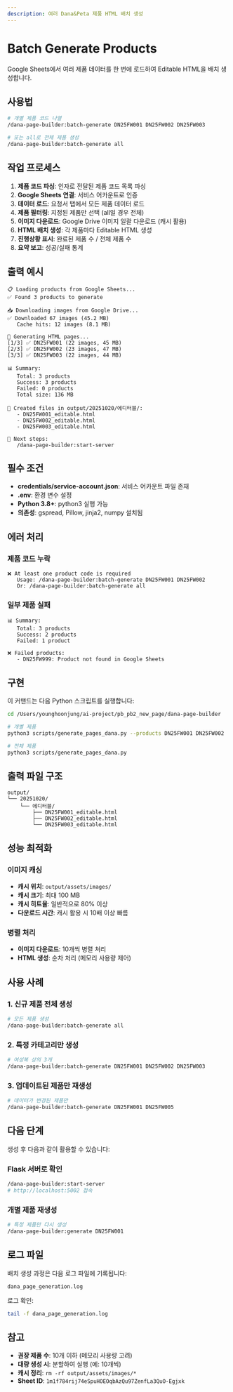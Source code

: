 ```yaml
---
description: 여러 Dana&Peta 제품 HTML 배치 생성
---
```


# Batch Generate Products

Google Sheets에서 여러 제품 데이터를 한 번에 로드하여 Editable HTML을 배치 생성합니다.

## 사용법

```bash
# 개별 제품 코드 나열
/dana-page-builder:batch-generate DN25FW001 DN25FW002 DN25FW003

# 또는 all로 전체 제품 생성
/dana-page-builder:batch-generate all
```

## 작업 프로세스

1. **제품 코드 파싱**: 인자로 전달된 제품 코드 목록 파싱
2. **Google Sheets 연결**: 서비스 어카운트로 인증
3. **데이터 로드**: 요청서 탭에서 모든 제품 데이터 로드
4. **제품 필터링**: 지정된 제품만 선택 (all일 경우 전체)
5. **이미지 다운로드**: Google Drive 이미지 일괄 다운로드 (캐시 활용)
6. **HTML 배치 생성**: 각 제품마다 Editable HTML 생성
7. **진행상황 표시**: 완료된 제품 수 / 전체 제품 수
8. **요약 보고**: 성공/실패 통계

## 출력 예시

```
📋 Loading products from Google Sheets...
✅ Found 3 products to generate

📥 Downloading images from Google Drive...
✅ Downloaded 67 images (45.2 MB)
   Cache hits: 12 images (8.1 MB)

🎨 Generating HTML pages...
[1/3] ✅ DN25FW001 (22 images, 45 MB)
[2/3] ✅ DN25FW002 (23 images, 47 MB)
[3/3] ✅ DN25FW003 (22 images, 44 MB)

📊 Summary:
   Total: 3 products
   Success: 3 products
   Failed: 0 products
   Total size: 136 MB

📁 Created files in output/20251020/에디터블/:
   - DN25FW001_editable.html
   - DN25FW002_editable.html
   - DN25FW003_editable.html

🎯 Next steps:
   /dana-page-builder:start-server
```

## 필수 조건

- **credentials/service-account.json**: 서비스 어카운트 파일 존재
- **.env**: 환경 변수 설정
- **Python 3.8+**: python3 실행 가능
- **의존성**: gspread, Pillow, jinja2, numpy 설치됨

## 에러 처리

### 제품 코드 누락
```
❌ At least one product code is required
   Usage: /dana-page-builder:batch-generate DN25FW001 DN25FW002
   Or: /dana-page-builder:batch-generate all
```

### 일부 제품 실패
```
📊 Summary:
   Total: 3 products
   Success: 2 products
   Failed: 1 product

❌ Failed products:
   - DN25FW999: Product not found in Google Sheets
```

## 구현

이 커맨드는 다음 Python 스크립트를 실행합니다:

```bash
cd /Users/younghoonjung/ai-project/pb_pb2_new_page/dana-page-builder

# 개별 제품
python3 scripts/generate_pages_dana.py --products DN25FW001 DN25FW002

# 전체 제품
python3 scripts/generate_pages_dana.py
```

## 출력 파일 구조

```
output/
└── 20251020/
    └── 에디터블/
        ├── DN25FW001_editable.html
        ├── DN25FW002_editable.html
        └── DN25FW003_editable.html
```

## 성능 최적화

### 이미지 캐싱
- **캐시 위치**: `output/assets/images/`
- **캐시 크기**: 최대 100 MB
- **캐시 히트율**: 일반적으로 80% 이상
- **다운로드 시간**: 캐시 활용 시 10배 이상 빠름

### 병렬 처리
- **이미지 다운로드**: 10개씩 병렬 처리
- **HTML 생성**: 순차 처리 (메모리 사용량 제어)

## 사용 사례

### 1. 신규 제품 전체 생성
```bash
# 모든 제품 생성
/dana-page-builder:batch-generate all
```

### 2. 특정 카테고리만 생성
```bash
# 여성복 상의 3개
/dana-page-builder:batch-generate DN25FW001 DN25FW002 DN25FW003
```

### 3. 업데이트된 제품만 재생성
```bash
# 데이터가 변경된 제품만
/dana-page-builder:batch-generate DN25FW001 DN25FW005
```

## 다음 단계

생성 후 다음과 같이 활용할 수 있습니다:

### Flask 서버로 확인
```bash
/dana-page-builder:start-server
# http://localhost:5002 접속
```

### 개별 제품 재생성
```bash
# 특정 제품만 다시 생성
/dana-page-builder:generate DN25FW001
```

## 로그 파일

배치 생성 과정은 다음 로그 파일에 기록됩니다:

```
dana_page_generation.log
```

로그 확인:
```bash
tail -f dana_page_generation.log
```

## 참고

- **권장 제품 수**: 10개 이하 (메모리 사용량 고려)
- **대량 생성 시**: 분할하여 실행 (예: 10개씩)
- **캐시 정리**: `rm -rf output/assets/images/*`
- **Sheet ID**: `1m1f784rij74eSpuHOEOqbAzQu97ZenfLa3QuO-Egjxk`
